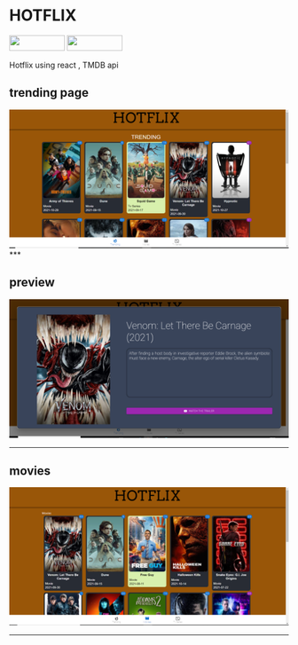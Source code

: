 # HOTFLIX

<p float="left">
  <img src="https://img.shields.io/badge/React-20232A?style=for-the-badge&logo=react&logoColor=61DAFB" height="28" width="100" />
<!--   <img src="https://img.shields.io/badge/Redux-593D88?style=for-the-badge&logo=redux&logoColor=white" height="28" width="100" /> -->
  <img src="https://img.shields.io/badge/JavaScript-F7DF1E?style=for-the-badge&logo=javascript&logoColor=black" height="28" width="100" />
 

Hotflix using react , TMDB api


## trending page
  <img src="ss/trending.png" >
***
  
   ## preview
<img src="ss/preview.png">

***
  
  
   ## movies
<img src="ss/movie.png">

***


